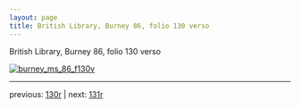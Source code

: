 ```yaml
---
layout: page
title: British Library, Burney 86, folio 130 verso
---
```


British Library, Burney 86, folio 130 verso

[![burney_ms_86_f130v](http://www.homermultitext.org/iipsrv?IIIF=/project/homer/pyramidal/deepzoom/bl/burney86imgs/v1/burney_ms_86_f130v.tif/full/800,/0/default.jpg)](http://www.homermultitext.org/ict2/?urn=urn:cite2:bl:burney86imgs.v1:burney_ms_86_f130v) 

---

previous:  [130r](../130r/) | next: [131r](../131r/)